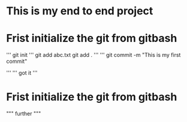 # This is my end to end project
# Frist initialize the git from gitbash
'''
git init
'''
git add abc.txt
git add .
'''
'''
git commit -m "This is my first commit"

'''
'''
got it
'''
# Frist initialize the git from gitbash
"""
further
"""
